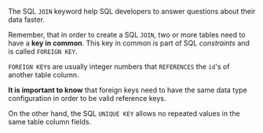 The SQL `JOIN` keyword help SQL developers to answer questions about their data faster. 

Remember, that in order to create a SQL `JOIN`, two or more tables need to have a __key in common__. This key in common is part of SQL _constraints_ and is called `FOREIGN KEY`. 

`FOREIGN KEY`s are usually integer numbers that `REFERENCES` the `id`'s of another table column. 

__It is important to know__ that foreign keys need to have the same data type configuration in order to be valid reference keys. 

On the other hand, the SQL `UNIQUE KEY` allows no repeated values in the same table column fields.